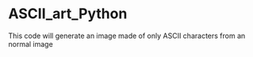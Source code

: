 # ASCII_art_Python
This code will generate an image made of  only ASCII characters from an normal image 
